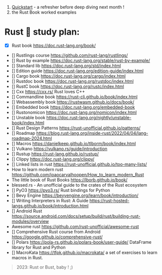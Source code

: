
<!-- @import "[TOC]" {cmd="toc" depthFrom=1 depthTo=6 orderedList=false} -->
1. [Quickstart](hello_world/README.md) - a refresher before deep diving next month !
2. the Rust Book worked examples

# Rust 🦀 study plan:


- [x] Rust book https://doc.rust-lang.org/book/ 
- [] Rustlings course https://github.com/rust-lang/rustlings/ 
- [] Rust by example https://doc.rust-lang.org/stable/rust-by-example/ 
- [] Standard lib https://doc.rust-lang.org/std/index.html 
- [] Edition guide https://doc.rust-lang.org/edition-guide/index.html 
- [] Cargo book https://doc.rust-lang.org/cargo/index.html 
- [] Rustdoc book https://doc.rust-lang.org/rustdoc/index.html 
- [] RustC book https://doc.rust-lang.org/rustc/index.html 
- [] Cxx https://cxx.rs/ Rust loves C++
- [] Commandline book https://rust-cli.github.io/book/index.html 
- [] Webassembly book https://rustwasm.github.io/docs/book/ 
- [] Embedded book https://doc.rust-lang.org/embedded-book 
- [] Rustonomicon https://doc.rust-lang.org/nomicon/index.html 
- [] Unstable book https://doc.rust-lang.org/nightly/unstable-book/index.html 
- [] Rust Design Patterns https://rust-unofficial.github.io/patterns/ 
- [] Roadmap https://blog.rust-lang.org/inside-rust/2022/04/04/lang-roadmap-2024.html 
- [] Macros https://danielkeep.github.io/tlborm/book/index.html 
- [] Vulkano https://vulkano.rs/guide/introduction 
- [] Rustup https://rust-lang.github.io/rustup/ 
- [] Clippy https://doc.rust-lang.org/clippy/ 
- [] Linked lists in rust https://rust-unofficial.github.io/too-many-lists/ 
- How to learn modern rust https://github.com/joaocarvalhoopen/How_to_learn_modern_Rust 
- The little book of Rust Books https://lborb.github.io/book/ 
- blessed.rs  - An unofficial guide to the crates of the Rust ecosystem 
- [] PyO3 https://pyo3.rs/  Rust bindings for Python
- [] Bevy Engine https://bevyengine.org/learn/book/introduction/ 
- [] Writing Interpreters in Rust: A Guide https://rust-hosted-langs.github.io/book/introduction.html   
- [] Android Rust https://source.android.com/docs/setup/build/rust/building-rust-modules/overview 
- Awesome rust https://github.com/rust-unofficial/awesome-rust 
- [] Comprehensive Rust course from Android https://google.github.io/comprehensive-rust/ 
- [] Polars https://pola-rs.github.io/polars-book/user-guide/   DataFrame library for Rust and Python
- [] MacroKata https://tfpk.github.io/macrokata/  a set of exercises to learn macros in Rust.

> 2023: Rust or Bust, baby ! ;)

